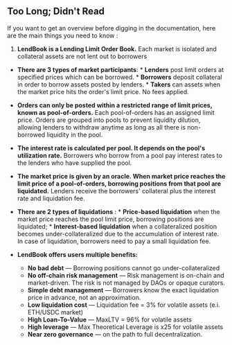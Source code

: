 
<h2 style="font-weight: bold;">Too Long; Didn't Read</h2> 

If you want to get an overview before digging in the documentation, here are the main things you need to know :

1. **LendBook is a Lending Limit Order Book.** Each market is isolated and collateral assets are not lent out to borrowers

* **There are 3 types of market participants**:
      * **Lenders** post limit orders at specified prices which can be borrowed.
      * **Borrowers** deposit collateral in order to borrow assets posted by lenders.
      * **Takers** can   assets when the market price hits the order's limit price. No fees applied. 

* **Orders can only be posted within a restricted range of limit prices, known as pool-of-orders.** Each pool-of-orders has an assigned limit price. Orders are grouped into pools to prevent liquidity dilution, allowing lenders to withdraw anytime as long as all there is non-borrowed liquidity in the pool.

* **The interest rate is calculated per pool. It depends on the pool's utilization rate.** Borrowers who borrow from a pool pay interest rates to the lenders who have supplied the pool.

* **The market price is given by an oracle. When market price reaches the limit price of a pool-of-orders, borrowing positions from that pool are liquidated.** Lenders receive the borrowers' collateral plus the interest rate and liquidation fee.

* **There are 2 types of liquidations** :
      * **Price-based liquidation** when the market price reaches the pool limit price, borrowing positions are liquidated;
      * **Interest-based liquidation** when a collateralized position becomes under-collateralized due to the accumulation of interest rate. In case of liquidation, borrowers need to pay a small liquidation fee.

* **LendBook offers users multiple benefits:**
    * **No bad debt** — Borrowing positions cannot go under-collateralized
    * **No off-chain risk management** — Risk management is on-chain and market-driven. The risk is not managed by DAOs or opaque curators.
    * **Simple debt management** — Borrowers know the exact liquidation price in advance, not an approximation.
    * **Low liquidation cost** — Liquidation fee = 3% for volatile assets (e.i. ETH/USDC market)
    * **High Loan-To-Value** — MaxLTV = 96% for volatile assets
    * **High leverage** — Max Theoretical Leverage is x25 for volatile assets
    * **Near zero governance** — on the path to full decentralization.










<!-- 
It makes a huge difference compared to existing lending protocols. This new financial primitive offers users multiple benefits: 

* **stop loss orders with guaranteed stop price**
* **low liquidation penalty**
* **high loan-to-value and leverage**
* **interest-bearing limit orders**

The protocol is immune to the risk of bad debt, there is no off-chain risk management.
-->
